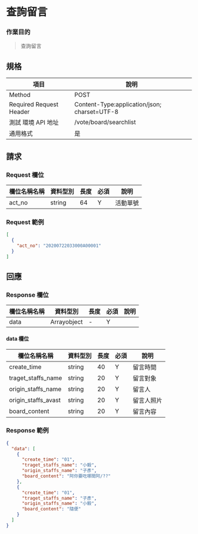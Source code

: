 # 查詢留言

### 作業目的

> 查詢留言

## 規格

| 項目                    | 說明                                         |
| ----------------------- | -------------------------------------------- |
| Method                  | POST                                         |
| Required Request Header | Content-Type:application/json; charset=UTF-8 |
| 測試 環境 API 地址      | /vote/board/searchlist                       |
| 通用格式                | 是                                           |

## 請求

### Request 欄位

| 欄位名稱名稱 | 資料型別 | 長度 | 必須 | 說明     |
| ------------ | -------- | ---- | ---- | -------- |
| act_no       | string   | 64   | Y    | 活動單號 |

### Request 範例

```json
[
  {
    "act_no": "20200722033000A00001"
  }
]
```

## 回應

### Response 欄位

| 欄位名稱名稱 | 資料型別    | 長度 | 必須 | 說明 |
| ------------ | ----------- | ---- | ---- | ---- |
| data         | Arrayobject | -    | Y    |      |

#### data 欄位

| 欄位名稱名稱        | 資料型別 | 長度 | 必須 | 說明       |
| ------------------- | -------- | ---- | ---- | ---------- |
| create_time         | string   | 40   | Y    | 留言時間   |
| traget_staffs_name  | string   | 20   | Y    | 留言對象   |
| origin_staffs_name  | string   | 20   | Y    | 留言人     |
| origin_staffs_avast | string   | 20   | Y    | 留言人照片 |
| board_content       | string   | 20   | Y    | 留言內容   |

### Response 範例

```json
{
  "data": [
    {
      "create_time": "01",
      "traget_staffs_name": "小毅",
      "origin_staffs_name": "子彥",
      "board_content": "阿你要吃哪間阿/??"
    },
    {
      "create_time": "01",
      "traget_staffs_name": "子彥",
      "origin_staffs_name": "小毅",
      "board_content": "隨便"
    }
  ]
}
```
